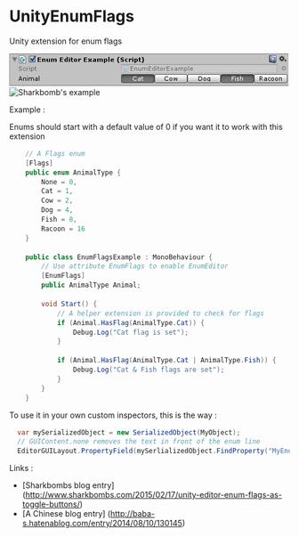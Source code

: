 # UnityEnumFlags
Unity extension for enum flags

![EnumFlags Inspector](/InspectorView.png)
![Sharkbomb's example](http://www.sharkbombs.com/wp-content/uploads/2015/02/ToggleButtonFlags.gif)

Example : 

Enums should start with a default value of 0 if you want it to work with this extension

```C#
    // A Flags enum
    [Flags]
    public enum AnimalType {
        None = 0,
        Cat = 1,
        Cow = 2,
        Dog = 4,
        Fish = 8,
        Racoon = 16
    }

    public class EnumFlagsExample : MonoBehaviour {
        // Use attribute EnumFlags to enable EnumEditor
        [EnumFlags]
        public AnimalType Animal;

        void Start() {
            // A helper extension is provided to check for flags
            if (Animal.HasFlag(AnimalType.Cat)) {
                Debug.Log("Cat flag is set");
            }

            if (Animal.HasFlag(AnimalType.Cat | AnimalType.Fish)) {
                Debug.Log("Cat & Fish flags are set");
            }
        }
    }
```

To use it in your own custom inspectors, this is the way :

```C#
  var mySerializedObject = new SerializedObject(MyObject);
  // GUIContent.none removes the text in front of the enum line
  EditorGUILayout.PropertyField(mySerlializedObject.FindProperty("MyEnumName") /*, GUIContent.none */);
```

Links : 
* [Sharkbombs blog entry] (http://www.sharkbombs.com/2015/02/17/unity-editor-enum-flags-as-toggle-buttons/)
* [A Chinese blog entry] (http://baba-s.hatenablog.com/entry/2014/08/10/130145)


